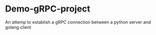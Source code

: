 # Demo-gRPC-project
An attemp to establish a gRPC connection between a python server and golang client
